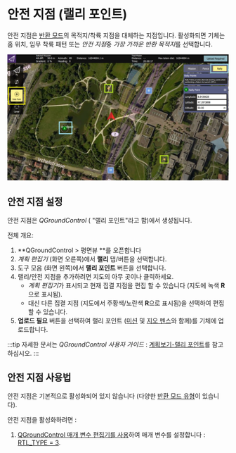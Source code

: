 # 안전 지점 (랠리 포인트)

안전 지점은 [반환 모드](../flight_modes/return.md)의 목적지/착륙 지점을 대체하는 지점입니다. 활성화되면 기체는 홈 위치, 임무 착륙 패턴 또는 *안전 지점*중 *가장 가까운 반환 목적지*를 선택합니다.

![안전 지점](../../assets/qgc/plan/rally_point/rally_points.jpg)

## 안전 지점 설정

안전 지점은 *QGroundControl* ( "랠리 포인트"라고 함)에서 생성됩니다.

전체 개요:
1. **QGroundControl > 평면뷰 **를 오픈합니다
1. *계획 편집기* (화면 오른쪽)에서 **랠리** 탭/버튼을 선택합니다.
1. 도구 모음 (화면 왼쪽)에서 **랠리 포인트** 버튼을 선택합니다.
1. 랠리/안전 지점을 추가하려면 지도의 아무 곳이나 클릭하세요.
   - *계획 편집기*가 표시되고 현재 집결 지점을 편집 할 수 있습니다 (지도에 녹색 **R**으로 표시됨).
   - 대신 다른 집결 지점 (지도에서 주황색/노란색 **R**으로 표시됨)을 선택하여 편집할 수 있습니다.
1. **업로드 필요** 버튼을 선택하여 랠리 포인트 ([미션](../flying/missions.md) 및 [지오 펜스](../flying/geofence.md)와 함께)를 기체에 업로드합니다.

:::tip
자세한 문서는 *QGroundControl 사용자 가이드* : [계획보기-랠리 포인트](https://docs.qgroundcontrol.com/en/PlanView/PlanRallyPoints.html)를 참고하십시오.
:::

## 안전 지점 사용법

안전 지점은 기본적으로 활성화되어 있지 않습니다 (다양한 [반환 모드 유형](../flight_modes/return.md#return_types)이 있습니다).

안전 지점을 활성화하려면 :
1. [QGroundControl 매개 변수 편집기를 사용](../advanced_config/parameters.md)하여 매개 변수를 설정합니다 : [RTL_TYPE = 3](../advanced_config/parameter_reference.md#RTL_TYPE).
